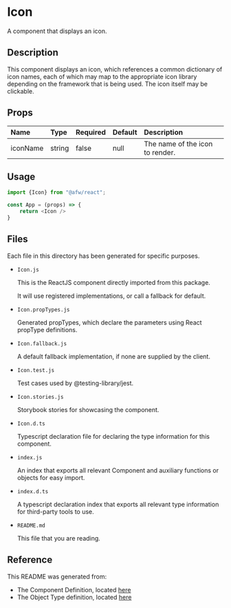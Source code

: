 # Icon

A component that displays an icon.

## Description
This component displays an icon, which references a common dictionary of icon names, each of which may map to the appropriate icon library depending on the framework that is being used. The icon itself may be clickable.

## Props
| Name | Type | Required | Default | Description |
|:----------|:----------|:----|:------------|:------------|
|iconName|string|false|null|The name of the icon to render.|

## Usage
```js
import {Icon} from "@afw/react";

const App = (props) => {
    return <Icon />
}
```

## Files
Each file in this directory has been generated for specific purposes.
 * `Icon.js`

   This is the ReactJS component directly imported from this package.

   It will use registered implementations, or call a fallback for default.
 * `Icon.propTypes.js`

   Generated propTypes, which declare the parameters using React propType definitions.

 * `Icon.fallback.js`

   A default fallback implementation, if none are supplied by the client.

 * `Icon.test.js`

   Test cases used by @testing-library/jest.

 * `Icon.stories.js`

   Storybook stories for showcasing the component.

 * `Icon.d.ts`

   Typescript declaration file for declaring the type information for this component.

 * `index.js`

   An index that exports all relevant Component and auxiliary functions or objects for easy import.

 * `index.d.ts`

   A typescript declaration index that exports all relevant type information for third-party tools to use.

 * `README.md`

   This file that you are reading.

## Reference
This README was generated from:
  * The Component Definition, located [here](/src/afw_components/generate/objects/_AdaptiveLayoutComponentType_/Icon.json)
  * The Object Type definition, located [here](/src/afw_components/generate/objects/_AdaptiveObjectType_/_AdaptiveLayoutComponentType_Icon.json)

